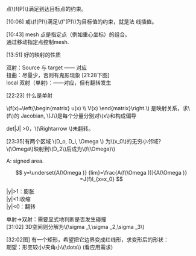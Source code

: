 
点\\(f(P)\\)满足到达目标点的约束。   
  
[10:06] 或\\(f(P)\\)满足\\(f'(P)\\)为目标值的约束，就是法
线插值。    

[10:43] mesh 点是指定点（例如重心坐标）的组合。     
通过移动指定点控制mesh.    

[13:51] 好的映射的性质    

双射：Source 与 target —— 对应      
扭曲：尽量少，否则有鬼影现象 [21:28下图]    
local 双射（单射)：——对应，但有翻转发生      


[22:23] 什么是单射    

\\(f(x)=\left\{\begin{matrix}
u(x) \\\\
V(x)
\end{matrix}\right.\\)  是映射关系，求\\(f\\)的 Jacobian,
\\(J\\)是每个分量分别对\\(x\\)和构成偏导     

det|J| >0，\\(\Rightarrow \\)未翻转。    

[23:35]有两个区域 \\(D_o, D_i, \Omega \\) 为\\(x_0\\)的无穷小邻域?     
\\(\Omega\\)映射到\\(D_2\\)后成为\\(f(\Omega)\\)     



A: signed area.

$$
y=\underset{A(\Omega )} {lim}=\frac{A(f(\Omega ))}{A(\Omega )} =J(f)l_{x=x_0}
$$



|y|>1：膨胀     
|y|<1:收缩     
|y|<0：翻转   


单射→双射：需要显式地判断是否发生碰撞      
[31:02] 3D空间则分解为\\(\sigma _1,\sigma _2,\sigma _3\\)     

[32:02图]  有一个矩形，希望把它边界变成红线形，求变形后的形状：      
期望：形变较小/夹角小\\(\dots\\) (看应用需求)     